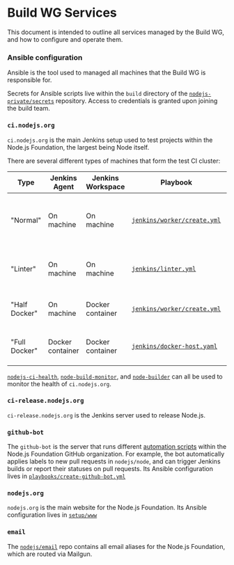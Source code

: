 # Build WG Services

This document is intended to outline all services managed by the Build WG,
and how to configure and operate them.

### Ansible configuration

Ansible is the tool used to managed all machines that the Build WG is responsible for.

Secrets for Ansible scripts live within the `build` directory of the [`nodejs-private/secrets`](https://github.com/nodejs-private/secrets/tree/master/build) repository. Access to credentials is granted upon joining the build team.

### `ci.nodejs.org`

`ci.nodejs.org` is the main Jenkins setup used to test projects within
the Node.js Foundation, the largest being Node itself.

There are several different types of machines that form the test CI
cluster:

| Type  | Jenkins Agent | Jenkins Workspace | Playbook | Notes |
|---|---|---|---|---|
| "Normal"  | On machine | On machine | [`jenkins/worker/create.yml`](https://github.com/nodejs/build/blob/master/ansible/playbooks/jenkins/worker/create.yml) | Run-of-the-mill, most common type of worker |
| "Linter"  | On machine | On machine | [`jenkins/linter.yml`](https://github.com/nodejs/build/blob/master/ansible/playbooks/jenkins/linter.yml) | Dedicated machines for `node-test-linter` |
| "Half Docker"  | On machine | Docker container | [`jenkins/worker/create.yml`](https://github.com/nodejs/build/blob/master/ansible/playbooks/jenkins/worker/create.yml) |  Raspbery Pi, Scaleway ARM v7 |
| "Full Docker"  |  Docker container | Docker container  | [`jenkins/docker-host.yaml`](https://github.com/nodejs/build/blob/master/ansible/playbooks/jenkins/docker-host.yaml) | Special case Linux machines |

[`nodejs-ci-health`](https://nodejs-ci-health.mmarchini.me/),
[`node-build-monitor`](http://node-build-monitor.herokuapp.com/), and
[`node-builder`](http://node-builder.herokuapp.com/) can all be used to
monitor the health of `ci.nodejs.org`.

### `ci-release.nodejs.org`

`ci-release.nodejs.org` is the Jenkins server used to release Node.js.

### `github-bot`

The `github-bot` is the server that runs different [automation scripts](https://github.com/nodejs/github-bot/tree/master/scripts) within the Node.js Foundation GitHub organization. For example, the bot automatically applies labels to new pull requests in `nodejs/node`, and can trigger Jenkins builds or report their statuses on pull requests. Its Ansible configuration lives in [`playbooks/create-github-bot.yml`](https://github.com/nodejs/build/tree/master/ansible/playbooks/create-github-bot.yml)

### `nodejs.org`

`nodejs.org` is the main website for the Node.js Foundation. Its Ansible configuration lives in [`setup/www`](https://github.com/nodejs/build/tree/master/setup/www)

### `email`

The [`nodejs/email`](https://github.com/nodejs/email) repo contains all
email aliases for the Node.js Foundation, which are routed via Mailgun.
